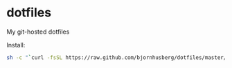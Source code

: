 dotfiles
========

My git-hosted dotfiles


Install:
```bash
sh -c "`curl -fsSL https://raw.github.com/bjornhusberg/dotfiles/master/bin/dotfiles`"
```
